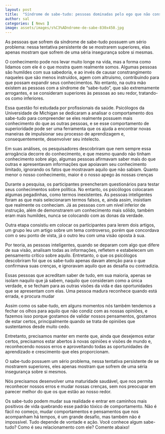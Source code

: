 ```yaml
---
layout: post
title:  "Síndrome de sabe-tudo: pessoas dominadas pelo ego que não conseguem evoluir"
author: sal
categories: [ News ]
image: assets/images/s%C3%ADndrome-de-sabe-830x450.jpg
---
```

As pessoas que sofrem da síndrome de sabe-tudo possuem um sério problema: nessa tentativa persistente de se mostrarem superiores, elas apenas mostram que sofrem de uma séria insegurança sobre si mesmas.

O conhecimento pode nos levar muito longe na vida, mas a forma como lidamos com ele é o que mostra quem realmente somos. Algumas pessoas são humildes com sua sabedoria, e ao invés de causar constrangimento naqueles que são menos instruídos, agem com altruísmo, contribuindo para que possam expandir seus conhecimentos. No entanto, na outra mão existem as pessoas com a síndrome de “sabe-tudo”, que são extremamente arrogantes, e se consideram superiores às pessoas ao seu redor, tratando-os como inferiores.

<script async src="https://pagead2.googlesyndication.com/pagead/js/adsbygoogle.js"></script>
<!-- Informat -->
<ins class="adsbygoogle"
     style="display:block"
     data-ad-client="ca-pub-2838251107855362"
     data-ad-slot="2327980059"
     data-ad-format="auto"
     data-full-width-responsive="true"></ins>
<script>
(adsbygoogle = window.adsbygoogle || []).push({});
</script>

Essa questão foi estudada por profissionais da saúde. Psicólogos da Universidade de Michigan se dedicaram a analisar o comportamento dos sabe-tudo para compreender se eles realmente possuem mais conhecimento do que as outras pessoas, e se esse comportamento de superioridade pode ser uma ferramenta que os ajuda a encontrar novas maneiras de impulsionar seu processo de aprendizagem e, consequentemente, desenvolver seu intelecto.

Em suas análises, os pesquisadores descobriram que nem sempre essa arrogância decorre do conhecimento, e que mesmo quando não tinham conhecimento sobre algo, algumas pessoas afirmavam saber mais do que outras e apresentavam informações que apoiavam seu conhecimento limitado, ignorando os fatos que mostravam aquilo que não sabiam.
Quanto menor o nosso conhecimento, maior é o nosso apego às nossas crenças

Durante a pesquisa, os participantes preencheram questionários para testar seus conhecimentos sobre política. No entanto, os psicólogos colocaram algumas pegadinhas, como termos inexistentes. As pessoas inteligentes foram as que mais selecionaram termos falsos, e, ainda assim, insistiam que realmente os conheciam. Já as pessoas com um nível inferior de instrução, além de demonstrarem um conhecimento mais sólido, também eram mais humildes, nunca se colocando com as donas da verdade.

Outra etapa consistiu em colocar os participantes para lerem dois artigos, um grupo leu um artigo sobre um tema controverso, porém que concordava com o seu ponto de vista, já o outro leu com uma visão oposta à sua.

Por teoria, as pessoas inteligentes, quando se deparam com algo que difere de sua visão, analisam todas as informações, refletem e estabelecem um pensamento crítico sobre aquilo. Entretanto, o que os psicólogos descobriram foi que os sabe-tudo apenas davam atenção para o que confirmava suas crenças, e ignoravam aquilo que as desafia ou contradizia.

Essas pessoas que acreditam saber de tudo, em sua maioria, apenas se isolam naquilo que já sabem, naquilo que consideram como a única verdade, e se fecham para as outras visões da vida e das oportunidades que se apresentam com elas.
Uma pessoa madura reconhece quando está errada, e procura mudar

Assim como os sabe-tudo, em alguns momentos nós também tendemos a fechar os olhos para aquilo que não condiz com as nossas opiniões, e fazemos isso porque gostamos de validar nossos pensamentos, gostamos de estar certos, principalmente quando se trata de opiniões que sustentamos desde muito cedo.

Entretanto, precisamos manter em mente que, ainda que desejemos estar certos, precisamos estar abertos à novas opiniões e visões de mundo e, reconhecendo nossos erros e aproveitando todas as oportunidades de aprendizado e crescimento que eles proporcionam.

O sabe-tudo possuem um sério problema, nessa tentativa persistente de se mostrarem superiores, eles apenas mostram que sofrem de uma séria insegurança sobre si mesmos.

Nós precisamos desenvolver uma maturidade saudável, que nos permita reconhecer nossos erros e mudar nossas crenças, sem nos preocupar em parecer melhor do que os que estão ao nosso redor.

Os sabe-tudo podem mudar sua realidade e entrar em caminhos mais positivos de vida quebrando esse padrão tóxico de comportamento. Não é fácil no começo, mudar comportamentos e pensamentos que nos acompanham há tempos, é um grande desafio, mas também não é impossível. Tudo depende de vontade e ação.
Você conhece algum sabe-tudo? Como é seu relacionamento com ele? Comente abaixo!

